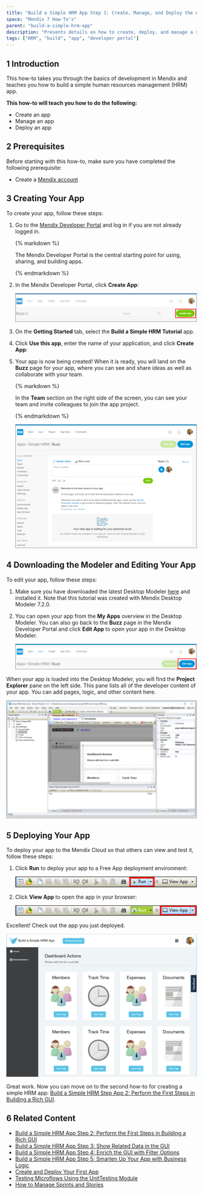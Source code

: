 ```yaml
---
title: "Build a Simple HRM App Step 1: Create, Manage, and Deploy the App"
space: "Mendix 7 How-To's"
parent: "build-a-simple-hrm-app"
description: "Presents details on how to create, deploy, and manage a simple HRM app."
tags: ["HRM", "build", "app", "developer portal"]
---
```


## 1 Introduction

This how-to takes you through the basics of development in Mendix and teaches you how to build a simple human resources management (HRM) app.

**This how-to will teach you how to do the following:**

* Create an app
* Manage an app
* Deploy an app

## 2 Prerequisites

Before starting with this how-to, make sure you have completed the following prerequisite:

* Create a [Mendix account](https://www.mendix.com/try-now/?utm_source=documentation&utm_medium=community&utm_campaign=signup)

## 3 Creating Your App

To create your app, follow these steps:

1. Go to the [Mendix Developer Portal](http://home.mendix.com) and log in if you are not already logged in.<br>

    <div class="alert alert-info">{% markdown %}

    The Mendix Developer Portal is the central starting point for using, sharing, and building apps.

    {% endmarkdown %}</div>

2. In the Mendix Developer Portal, click **Create App**:

    ![](attachments/18448672/18580906.png) 

3. On the **Getting Started** tab, select the **Build a Simple HRM Tutorial** app. 

4. Click **Use this app**, enter the name of your application, and click **Create App**:

5. Your app is now being created! When it is ready, you will land on the **Buzz** page for your app, where you can see and share ideas as well as collaborate with your team.<br>

    <div class="alert alert-info">{% markdown %}

    In the **Team** section on the right side of the screen, you can see your team and invite colleagues to join the app project.

    {% endmarkdown %}</div>

    ![](attachments/18448672/18580902.png)

## 4 Downloading the Modeler and Editing Your App

To edit your app, follow these steps:

1. Make sure you have downloaded the latest Desktop Modeler [here](https://appstore.home.mendix.com/link/modelers/) and installed it. Note that this tutorial was created with Mendix Desktop Modeler 7.2.0.
2. You can open your app from the **My Apps** overview in the Desktop Modeler. You can also go back to the **Buzz** page in the Mendix Developer Portal and click **Edit App** to open your app in the Desktop Modeler.

    ![](attachments/18448672/18580895.png) 

When your app is loaded into the Desktop Modeler, you will find the **Project Explorer** pane on the left side. This pane lists all of the developer content of your app. You can add pages, logic, and other content here.

![](attachments/18448672/18580892.png)

## 5 Deploying Your App

To deploy your app to the Mendix Cloud so that others can view and test it, follow these steps:

1. Click **Run** to deploy your app to a Free App deployment environment:

    ![](attachments/18448672/18580884.png)

2. Click **View App** to open the app in your browser:

    ![](attachments/18448672/18580885.png)

Excellent! Check out the app you just deployed.

![](attachments/18448672/18580886.png)

Great work. Now you can move on to the second how-to for creating a simple HRM app: [Build a Simple HRM Step App 2: Perform the First Steps in Building a Rich GUI](build-a-simple-hrm-app-2-first-steps-in-building-a-rich-gui).

## 6 Related Content

* [Build a Simple HRM App Step 2: Perform the First Steps in Building a Rich GUI](build-a-simple-hrm-app-2-first-steps-in-building-a-rich-gui)
* [Build a Simple HRM App Step 3: Show Related Data in the GUI](build-a-simple-hrm-app-3-show-related-data-in-the-gui)
* [Build a Simple HRM App Step 4: Enrich the GUI with Filter Options](build-a-simple-hrm-app-4-enrich-the-gui-with-filter-options)
* [Build a Simple HRM App Step 5: Smarten Up Your App with Business Logic](build-a-simple-hrm-app-5-smarten-up-your-app-with-business-logic)
* [Create and Deploy Your First App](../getting-started/create-and-deploy-your-first-app)
* [Testing Microflows Using the UnitTesting Module](../testing/testing-microflows-using-the-unittesting-module)
* [How to Manage Sprints and Stories](/developerportal/howto/managing-your-application-requirements-with-mendix)
